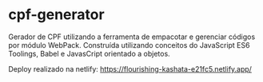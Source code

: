# cpf-generator
Gerador de CPF utilizando a ferramenta de empacotar e gerenciar códigos por módulo WebPack. Construída utilizando conceitos do JavaScript ES6 Toolings, Babel e JavasCript orientado a objetos. 

Deploy realizado na netlify: https://flourishing-kashata-e21fc5.netlify.app/
